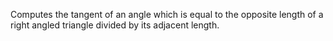 Computes the tangent of an angle which is equal to the opposite length of a right angled triangle divided by its adjacent length.
